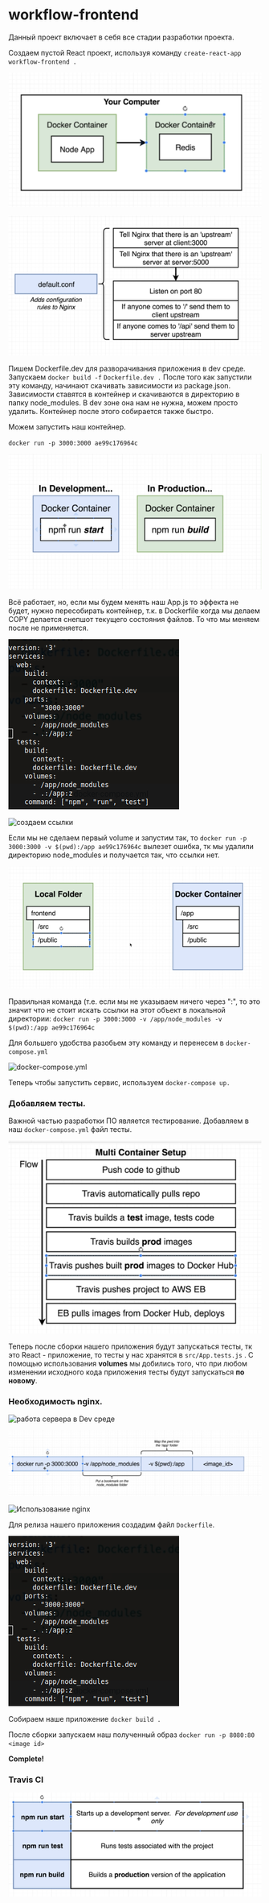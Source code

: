 # workflow-frontend

Данный проект включает в себя все стадии разработки проекта.

Создаем пустой React проект, используя команду `create-react-app workflow-frontend .`

![](../.gitbook/assets/image%20%285%29.png)

![](../.gitbook/assets/image%20%2818%29.png)

Пишем Dockerfile.dev для разворачивания приложения в dev среде. Запускаем `docker build -f` `Dockerfile.dev .` После того как запустили эту команду, начинают скачивать зависимости из package.json. Зависимости ставятся в контейнер и скачиваются в директорию в папку node\_modules. В dev зоне она нам не нужна, можем просто удалить. Контейнер после этого собирается также быстро. 

Можем запустить наш контейнер.

 `docker run -p 3000:3000 ae99c176964c`

![](../.gitbook/assets/image%20%288%29.png)

 Всё работает, но, если мы будем менять наш App.js то эффекта не будет, нужно пересобирать контейнер, т.к. в Dockerfile когда мы делаем COPY делается снепшот текущего состояния файлов. То что мы меняем после не применяется.

![&#x412;&#x43E;&#x442; &#x442;&#x430;&#x43A; &#x44D;&#x442;&#x43E; &#x434;&#x43E;&#x43B;&#x436;&#x43D;&#x43E; &#x440;&#x430;&#x431;&#x43E;&#x442;&#x430;&#x442;&#x44C; &#x441; &#x43F;&#x43E;&#x43C;&#x43E;&#x449;&#x44C;&#x44E; Docker Volume](../.gitbook/assets/image%20%2811%29.png)

![&#x441;&#x43E;&#x437;&#x434;&#x430;&#x435;&#x43C; &#x441;&#x441;&#x44B;&#x43B;&#x43A;&#x438; ](../.gitbook/assets/image%20%2815%29.png)

Если мы не сделаем первый volume и запустим так, то  `docker run -p 3000:3000 -v $(pwd):/app ae99c176964c` вылезет ошибка, тк мы удалили директорию node\_modules и получается так, что ссылки нет.

![](../.gitbook/assets/image%20%281%29.png)

Правильная команда \(т.е. если мы не указываем ничего через ":", то это значит что не стоит искать ссылки на этот объект в локальной директории: `docker run -p 3000:3000 -v /app/node_modules -v $(pwd):/app ae99c176964c` 

Для большего удобства разобьем эту команду и перенесем в `docker-compose.yml` 

![docker-compose.yml](../.gitbook/assets/image%20%2814%29.png)

Теперь чтобы запустить сервис, используем `docker-compose up.`

### Добавляем тесты.

Важной частью разработки ПО является тестирование. Добавляем в наш `docker-compose.yml` файл тесты.

![&#x434;&#x43E;&#x431;&#x430;&#x432;&#x438;&#x43B;&#x438; &#x43F;&#x430;&#x440;&#x430;&#x433;&#x440;&#x430;&#x444; &#x441; &#x442;&#x435;&#x441;&#x442;&#x430;&#x43C;&#x438;](../.gitbook/assets/image%20%2816%29.png)

Теперь после сборки нашего приложения будут запускаться тесты, тк это React - приложение, то тесты у нас хранятся в `src/App.tests.js` . С помощью использования **volumes** мы добились того, что при любом изменении исходного кода приложения тесты будут запускаться **по новому**.

### Необходимость nginx.

![&#x440;&#x430;&#x431;&#x43E;&#x442;&#x430; &#x441;&#x435;&#x440;&#x432;&#x435;&#x440;&#x430; &#x432; Dev &#x441;&#x440;&#x435;&#x434;&#x435;](../.gitbook/assets/image%20%2817%29.png)

![&#x440;&#x430;&#x431;&#x43E;&#x442;&#x430; &#x432; Prod &#x441;&#x440;&#x435;&#x434;&#x435;](../.gitbook/assets/image%20%287%29.png)

![&#x418;&#x441;&#x43F;&#x43E;&#x43B;&#x44C;&#x437;&#x43E;&#x432;&#x430;&#x43D;&#x438;&#x435; nginx ](../.gitbook/assets/image%20%2810%29.png)

Для релиза нашего приложения создадим файл `Dockerfile`.

![](../.gitbook/assets/image%20%2812%29.png)

Собираем наше приложение `docker build .`

После сборки запускаем наш полученный образ `docker run -p 8080:80 <image id>`

**Complete!**

### Travis CI

![](../.gitbook/assets/image%20%282%29.png)

